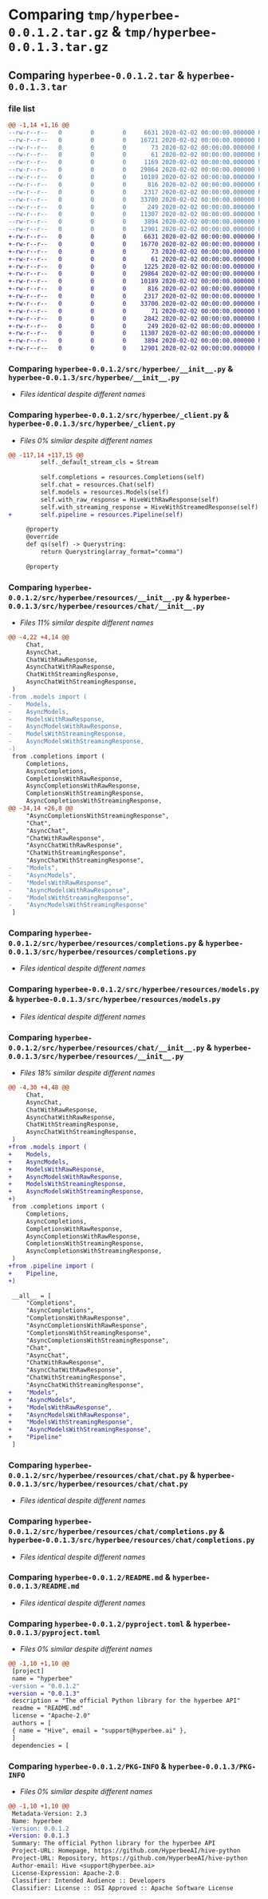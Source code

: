 # Comparing `tmp/hyperbee-0.0.1.2.tar.gz` & `tmp/hyperbee-0.0.1.3.tar.gz`

## Comparing `hyperbee-0.0.1.2.tar` & `hyperbee-0.0.1.3.tar`

### file list

```diff
@@ -1,14 +1,16 @@
--rw-r--r--   0        0        0     6631 2020-02-02 00:00:00.000000 hyperbee-0.0.1.2/src/hyperbee/__init__.py
--rw-r--r--   0        0        0    16721 2020-02-02 00:00:00.000000 hyperbee-0.0.1.2/src/hyperbee/_client.py
--rw-r--r--   0        0        0       73 2020-02-02 00:00:00.000000 hyperbee-0.0.1.2/src/hyperbee/_version.py
--rw-r--r--   0        0        0       61 2020-02-02 00:00:00.000000 hyperbee-0.0.1.2/src/hyperbee/version.py
--rw-r--r--   0        0        0     1169 2020-02-02 00:00:00.000000 hyperbee-0.0.1.2/src/hyperbee/resources/__init__.py
--rw-r--r--   0        0        0    29864 2020-02-02 00:00:00.000000 hyperbee-0.0.1.2/src/hyperbee/resources/completions.py
--rw-r--r--   0        0        0    10189 2020-02-02 00:00:00.000000 hyperbee-0.0.1.2/src/hyperbee/resources/models.py
--rw-r--r--   0        0        0      816 2020-02-02 00:00:00.000000 hyperbee-0.0.1.2/src/hyperbee/resources/chat/__init__.py
--rw-r--r--   0        0        0     2317 2020-02-02 00:00:00.000000 hyperbee-0.0.1.2/src/hyperbee/resources/chat/chat.py
--rw-r--r--   0        0        0    33700 2020-02-02 00:00:00.000000 hyperbee-0.0.1.2/src/hyperbee/resources/chat/completions.py
--rw-r--r--   0        0        0      249 2020-02-02 00:00:00.000000 hyperbee-0.0.1.2/.gitignore
--rw-r--r--   0        0        0    11307 2020-02-02 00:00:00.000000 hyperbee-0.0.1.2/README.md
--rw-r--r--   0        0        0     3894 2020-02-02 00:00:00.000000 hyperbee-0.0.1.2/pyproject.toml
--rw-r--r--   0        0        0    12901 2020-02-02 00:00:00.000000 hyperbee-0.0.1.2/PKG-INFO
+-rw-r--r--   0        0        0     6631 2020-02-02 00:00:00.000000 hyperbee-0.0.1.3/src/hyperbee/__init__.py
+-rw-r--r--   0        0        0    16770 2020-02-02 00:00:00.000000 hyperbee-0.0.1.3/src/hyperbee/_client.py
+-rw-r--r--   0        0        0       73 2020-02-02 00:00:00.000000 hyperbee-0.0.1.3/src/hyperbee/_version.py
+-rw-r--r--   0        0        0       61 2020-02-02 00:00:00.000000 hyperbee-0.0.1.3/src/hyperbee/version.py
+-rw-r--r--   0        0        0     1225 2020-02-02 00:00:00.000000 hyperbee-0.0.1.3/src/hyperbee/resources/__init__.py
+-rw-r--r--   0        0        0    29864 2020-02-02 00:00:00.000000 hyperbee-0.0.1.3/src/hyperbee/resources/completions.py
+-rw-r--r--   0        0        0    10189 2020-02-02 00:00:00.000000 hyperbee-0.0.1.3/src/hyperbee/resources/models.py
+-rw-r--r--   0        0        0      816 2020-02-02 00:00:00.000000 hyperbee-0.0.1.3/src/hyperbee/resources/chat/__init__.py
+-rw-r--r--   0        0        0     2317 2020-02-02 00:00:00.000000 hyperbee-0.0.1.3/src/hyperbee/resources/chat/chat.py
+-rw-r--r--   0        0        0    33700 2020-02-02 00:00:00.000000 hyperbee-0.0.1.3/src/hyperbee/resources/chat/completions.py
+-rw-r--r--   0        0        0       71 2020-02-02 00:00:00.000000 hyperbee-0.0.1.3/src/hyperbee/resources/pipeline/__init__.py
+-rw-r--r--   0        0        0     2842 2020-02-02 00:00:00.000000 hyperbee-0.0.1.3/src/hyperbee/resources/pipeline/pipeline.py
+-rw-r--r--   0        0        0      249 2020-02-02 00:00:00.000000 hyperbee-0.0.1.3/.gitignore
+-rw-r--r--   0        0        0    11307 2020-02-02 00:00:00.000000 hyperbee-0.0.1.3/README.md
+-rw-r--r--   0        0        0     3894 2020-02-02 00:00:00.000000 hyperbee-0.0.1.3/pyproject.toml
+-rw-r--r--   0        0        0    12901 2020-02-02 00:00:00.000000 hyperbee-0.0.1.3/PKG-INFO
```

### Comparing `hyperbee-0.0.1.2/src/hyperbee/__init__.py` & `hyperbee-0.0.1.3/src/hyperbee/__init__.py`

 * *Files identical despite different names*

### Comparing `hyperbee-0.0.1.2/src/hyperbee/_client.py` & `hyperbee-0.0.1.3/src/hyperbee/_client.py`

 * *Files 0% similar despite different names*

```diff
@@ -117,14 +117,15 @@
         self._default_stream_cls = Stream
 
         self.completions = resources.Completions(self)
         self.chat = resources.Chat(self)
         self.models = resources.Models(self)
         self.with_raw_response = HiveWithRawResponse(self)
         self.with_streaming_response = HiveWithStreamedResponse(self)
+        self.pipeline = resources.Pipeline(self)
 
     @property
     @override
     def qs(self) -> Querystring:
         return Querystring(array_format="comma")
 
     @property
```

### Comparing `hyperbee-0.0.1.2/src/hyperbee/resources/__init__.py` & `hyperbee-0.0.1.3/src/hyperbee/resources/chat/__init__.py`

 * *Files 11% similar despite different names*

```diff
@@ -4,22 +4,14 @@
     Chat,
     AsyncChat,
     ChatWithRawResponse,
     AsyncChatWithRawResponse,
     ChatWithStreamingResponse,
     AsyncChatWithStreamingResponse,
 )
-from .models import (
-    Models,
-    AsyncModels,
-    ModelsWithRawResponse,
-    AsyncModelsWithRawResponse,
-    ModelsWithStreamingResponse,
-    AsyncModelsWithStreamingResponse,
-)
 from .completions import (
     Completions,
     AsyncCompletions,
     CompletionsWithRawResponse,
     AsyncCompletionsWithRawResponse,
     CompletionsWithStreamingResponse,
     AsyncCompletionsWithStreamingResponse,
@@ -34,14 +26,8 @@
     "AsyncCompletionsWithStreamingResponse",
     "Chat",
     "AsyncChat",
     "ChatWithRawResponse",
     "AsyncChatWithRawResponse",
     "ChatWithStreamingResponse",
     "AsyncChatWithStreamingResponse",
-    "Models",
-    "AsyncModels",
-    "ModelsWithRawResponse",
-    "AsyncModelsWithRawResponse",
-    "ModelsWithStreamingResponse",
-    "AsyncModelsWithStreamingResponse"
 ]
```

### Comparing `hyperbee-0.0.1.2/src/hyperbee/resources/completions.py` & `hyperbee-0.0.1.3/src/hyperbee/resources/completions.py`

 * *Files identical despite different names*

### Comparing `hyperbee-0.0.1.2/src/hyperbee/resources/models.py` & `hyperbee-0.0.1.3/src/hyperbee/resources/models.py`

 * *Files identical despite different names*

### Comparing `hyperbee-0.0.1.2/src/hyperbee/resources/chat/__init__.py` & `hyperbee-0.0.1.3/src/hyperbee/resources/__init__.py`

 * *Files 18% similar despite different names*

```diff
@@ -4,30 +4,48 @@
     Chat,
     AsyncChat,
     ChatWithRawResponse,
     AsyncChatWithRawResponse,
     ChatWithStreamingResponse,
     AsyncChatWithStreamingResponse,
 )
+from .models import (
+    Models,
+    AsyncModels,
+    ModelsWithRawResponse,
+    AsyncModelsWithRawResponse,
+    ModelsWithStreamingResponse,
+    AsyncModelsWithStreamingResponse,
+)
 from .completions import (
     Completions,
     AsyncCompletions,
     CompletionsWithRawResponse,
     AsyncCompletionsWithRawResponse,
     CompletionsWithStreamingResponse,
     AsyncCompletionsWithStreamingResponse,
 )
+from .pipeline import (
+    Pipeline,
+)
 
 __all__ = [
     "Completions",
     "AsyncCompletions",
     "CompletionsWithRawResponse",
     "AsyncCompletionsWithRawResponse",
     "CompletionsWithStreamingResponse",
     "AsyncCompletionsWithStreamingResponse",
     "Chat",
     "AsyncChat",
     "ChatWithRawResponse",
     "AsyncChatWithRawResponse",
     "ChatWithStreamingResponse",
     "AsyncChatWithStreamingResponse",
+    "Models",
+    "AsyncModels",
+    "ModelsWithRawResponse",
+    "AsyncModelsWithRawResponse",
+    "ModelsWithStreamingResponse",
+    "AsyncModelsWithStreamingResponse",
+    "Pipeline"
 ]
```

### Comparing `hyperbee-0.0.1.2/src/hyperbee/resources/chat/chat.py` & `hyperbee-0.0.1.3/src/hyperbee/resources/chat/chat.py`

 * *Files identical despite different names*

### Comparing `hyperbee-0.0.1.2/src/hyperbee/resources/chat/completions.py` & `hyperbee-0.0.1.3/src/hyperbee/resources/chat/completions.py`

 * *Files identical despite different names*

### Comparing `hyperbee-0.0.1.2/README.md` & `hyperbee-0.0.1.3/README.md`

 * *Files identical despite different names*

### Comparing `hyperbee-0.0.1.2/pyproject.toml` & `hyperbee-0.0.1.3/pyproject.toml`

 * *Files 0% similar despite different names*

```diff
@@ -1,10 +1,10 @@
 [project]
 name = "hyperbee"
-version = "0.0.1.2"
+version = "0.0.1.3"
 description = "The official Python library for the hyperbee API"
 readme = "README.md"
 license = "Apache-2.0"
 authors = [
 { name = "Hive", email = "support@hyperbee.ai" },
 ]
 dependencies = [
```

### Comparing `hyperbee-0.0.1.2/PKG-INFO` & `hyperbee-0.0.1.3/PKG-INFO`

 * *Files 0% similar despite different names*

```diff
@@ -1,10 +1,10 @@
 Metadata-Version: 2.3
 Name: hyperbee
-Version: 0.0.1.2
+Version: 0.0.1.3
 Summary: The official Python library for the hyperbee API
 Project-URL: Homepage, https://github.com/HyperbeeAI/hive-python
 Project-URL: Repository, https://github.com/HyperbeeAI/hive-python
 Author-email: Hive <support@hyperbee.ai>
 License-Expression: Apache-2.0
 Classifier: Intended Audience :: Developers
 Classifier: License :: OSI Approved :: Apache Software License
```

